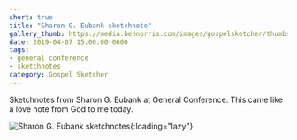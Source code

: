 ```yaml
---
short: true
title: "Sharon G. Eubank sketchnote"
gallery_thumb: https://media.bennorris.com/images/gospelsketcher/thumbs/apr-19-4-eubank.jpg
date: 2019-04-07 15:00:00-0600
tags:
- general conference
- sketchnotes
category: Gospel Sketcher
---
```


Sketchnotes from Sharon G. Eubank at General Conference. This came like a love note from God to me today.

![Sharon G. Eubank sketchnotes](https://media.bennorris.com/images/gospelsketcher/general-conference/apr-2019/apr-19-4-eubank.jpg){:loading="lazy"}
